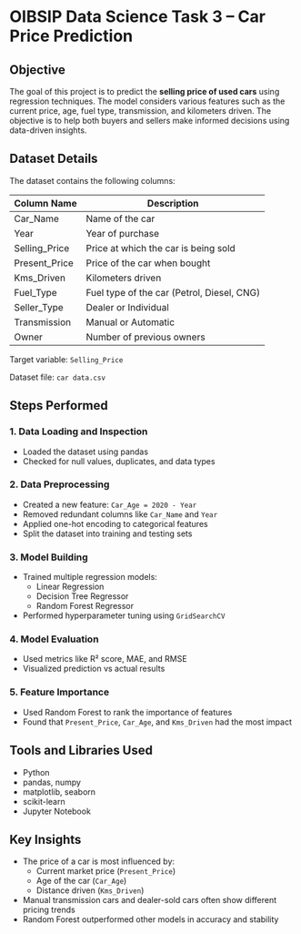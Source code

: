 # OIBSIP Data Science Task 3 – Car Price Prediction

## Objective
The goal of this project is to predict the **selling price of used cars** using regression techniques. The model considers various features such as the current price, age, fuel type, transmission, and kilometers driven. The objective is to help both buyers and sellers make informed decisions using data-driven insights.

## Dataset Details

The dataset contains the following columns:

| Column Name       | Description                                      |
|-------------------|--------------------------------------------------|
| Car_Name          | Name of the car                                  |
| Year              | Year of purchase                                 |
| Selling_Price     | Price at which the car is being sold             |
| Present_Price     | Price of the car when bought                     |
| Kms_Driven        | Kilometers driven                                |
| Fuel_Type         | Fuel type of the car (Petrol, Diesel, CNG)       |
| Seller_Type       | Dealer or Individual                             |
| Transmission      | Manual or Automatic                              |
| Owner             | Number of previous owners                        |

Target variable: `Selling_Price`

Dataset file: `car data.csv`

## Steps Performed

### 1. Data Loading and Inspection
- Loaded the dataset using pandas
- Checked for null values, duplicates, and data types

### 2. Data Preprocessing
- Created a new feature: `Car_Age = 2020 - Year`
- Removed redundant columns like `Car_Name` and `Year`
- Applied one-hot encoding to categorical features
- Split the dataset into training and testing sets

### 3. Model Building
- Trained multiple regression models:
  - Linear Regression
  - Decision Tree Regressor
  - Random Forest Regressor
- Performed hyperparameter tuning using `GridSearchCV`

### 4. Model Evaluation
- Used metrics like R² score, MAE, and RMSE
- Visualized prediction vs actual results

### 5. Feature Importance
- Used Random Forest to rank the importance of features
- Found that `Present_Price`, `Car_Age`, and `Kms_Driven` had the most impact

## Tools and Libraries Used

- Python
- pandas, numpy
- matplotlib, seaborn
- scikit-learn
- Jupyter Notebook

## Key Insights

- The price of a car is most influenced by:
  - Current market price (`Present_Price`)
  - Age of the car (`Car_Age`)
  - Distance driven (`Kms_Driven`)
- Manual transmission cars and dealer-sold cars often show different pricing trends
- Random Forest outperformed other models in accuracy and stability



